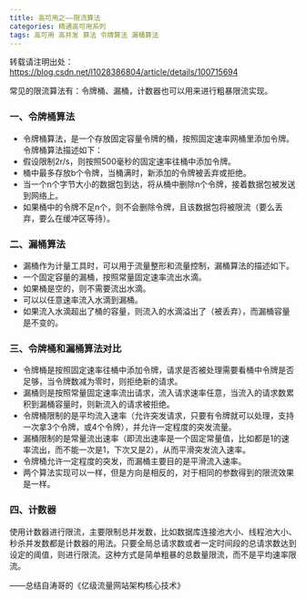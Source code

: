 ```yaml
---
title: 高可用之——限流算法
categories: 精通高可用系列
tags: 高可用 高并发 算法 令牌算法 漏桶算法
---
```

转载请注明出处：https://blog.csdn.net/l1028386804/article/details/100715694

常见的限流算法有：令牌桶、漏桶，计数器也可以用来进行粗暴限流实现。

### 一、令牌桶算法

  * 令牌桶算法，是一个存放固定容量令牌的桶，按照固定速率网桶里添加令牌。令牌桶算法描述如下：
  * 假设限制2r/s，则按照500毫秒的固定速率往桶中添加令牌。
  * 桶中最多存放b个令牌，当桶满时，新添加的令牌被丢弃或拒绝。
  * 当一个n个字节大小的数据包到达，将从桶中删除n个令牌，接着数据包被发送到网络上。
  * 如果桶中的令牌不足n个，则不会删除令牌，且该数据包将被限流（要么丢弃，要么在缓冲区等待）。

### 二、漏桶算法

  * 漏桶作为计量工具时，可以用于流量整形和流量控制，漏桶算法的描述如下。
  * 一个固定容量的漏桶，按照常量固定速率流出水滴。
  * 如果桶是空的，则不需要流出水滴。
  * 可以以任意速率流入水滴到漏桶。
  * 如果流入水滴超出了桶的容量，则流入的水滴溢出了（被丢弃），而漏桶容量是不变的。

### 三、令牌桶和漏桶算法对比

  * 令牌桶是按照固定速率往桶中添加令牌，请求是否被处理需要看桶中令牌是否足够，当令牌数减为零时，则拒绝新的请求。
  * 漏桶则是按照常量固定速率流出请求，流入请求速率任意，当流入的请求数累积到漏桶容量时，则新流入的请求被拒绝。
  * 令牌桶限制的是平均流入速率（允许突发请求，只要有令牌就可以处理，支持一次拿3个令牌，或4个令牌），并允许一定程度的突发流量。
  * 漏桶限制的是常量流出速率（即流出速率是一个固定常量值，比如都是1的速率流出，而不能一次是1，下次又是2），从而平滑突发流入速率。
  * 令牌桶允许一定程度的突发，而漏桶主要目的是平滑流入速率。
  * 两个算法实现可以一样，但是方向是相反的，对于相同的参数得到的限流效果是一样。

### 四、计数器

使用计数器进行限流，主要限制总并发数，比如数据库连接池大小、线程池大小、秒杀并发数都是计数器的用法。只要全局总请求数或者一定时间段的总请求数达到设定的阈值，则进行限流。这种方式是简单粗暴的总数量限流，而不是平均速率限流。

——总结自涛哥的《亿级流量网站架构核心技术》

